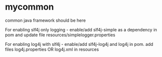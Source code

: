 # mycommon
  common java framework should be here

  
  For enabling slf4j only logging - enable/add slf4j-simple as a dependency in pom and update file resources/simplelogger.properties
  
  For enabling log4j with slf4j - enable/add slf4j-log4j and log4j in pom. add files log4j.properties OR log4j.xml in resources
